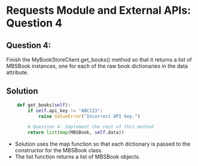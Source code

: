 # Requests Module and External APIs: Question 4

## Question 4:
Finish the MyBookStoreClient.get_books() method so that it returns a list of MBSBook instances, one for each of the raw book dictionaries in the data attribute.


## Solution
```python
    def get_books(self):
        if self.api_key != "ABC123":
            raise ValueError("Incorrect API key.")

        # Question 4: Implement the rest of this method
        return list(map(MBSBook, self.data))
```

- Solution uses the map function so that each dictionary is passed to the constructor for the MBSBook class.
- The list function returns a list of MBSBook objects.